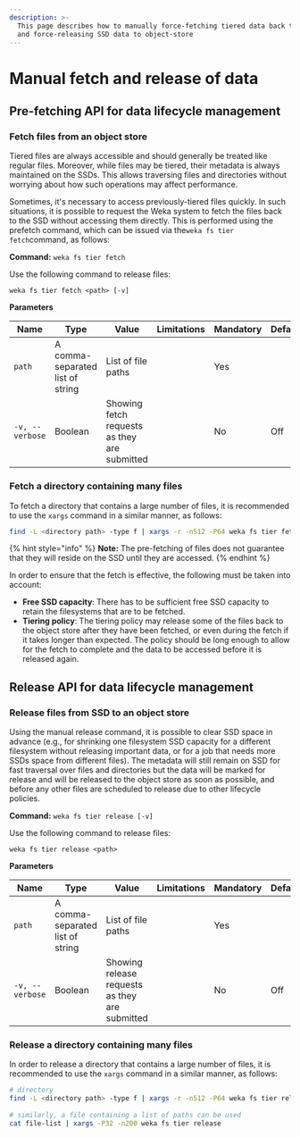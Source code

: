 ```yaml
---
description: >-
  This page describes how to manually force-fetching tiered data back to SSDs,
  and force-releasing SSD data to object-store
---
```


# Manual fetch and release of data

## Pre-fetching API for data lifecycle management

### Fetch files from an object store

Tiered files are always accessible and should generally be treated like regular files. Moreover, while files may be tiered, their metadata is always maintained on the SSDs. This allows traversing files and directories without worrying about how such operations may affect performance.

Sometimes, it's necessary to access previously-tiered files quickly. In such situations, it is possible to request the Weka system to fetch the files back to the SSD without accessing them directly. This is performed using the prefetch command, which can be issued via the`weka fs tier fetch`command, as follows:

**Command:** `weka fs tier fetch`

Use the following command to release files:

`weka fs tier fetch <path> [-v]`

**Parameters**

| **Name**        | **Type**                         | **Value**                                    | **Limitations** | **Mandatory** | **Default** |
| --------------- | -------------------------------- | -------------------------------------------- | --------------- | ------------- | ----------- |
| `path`          | A comma-separated list of string | List of file paths                           |                 | Yes           | ​           |
| `-v, --verbose` | Boolean                          | Showing fetch requests as they are submitted |                 | No            | Off         |

### Fetch a directory containing many files

To fetch a directory that contains a large number of files, it is recommended to use the `xargs` command in a similar manner, as follows:

```bash
find -L <directory path> -type f | xargs -r -n512 -P64 weka fs tier fetch -v
```

{% hint style="info" %}
**Note:** The pre-fetching of files does not guarantee that they will reside on the SSD until they are accessed.
{% endhint %}

In order to ensure that the fetch is effective, the following must be taken into account:

* **Free SSD capacity**: There has to be sufficient free SSD capacity to retain the filesystems that are to be fetched.
* **Tiering policy**: The tiering policy may release some of the files back to the object store after they have been fetched, or even during the fetch if it takes longer than expected. The policy should be long enough to allow for the fetch to complete and the data to be accessed before it is released again.

## Release API for data lifecycle management

### Release files from SSD to an object store

Using the manual release command, it is possible to clear SSD space in advance (e.g., for shrinking one filesystem SSD capacity for a different filesystem without releasing important data, or for a job that needs more SSDs space from different files). The metadata will still remain on SSD for fast traversal over files and directories but the data will be marked for release and will be released to the object store as soon as possible, and before any other files are scheduled to release due to other lifecycle policies.

**Command:** `weka fs tier release [-v]`

Use the following command to release files:

`weka fs tier release <path>`

**Parameters**

| **Name**        | **Type**                         | **Value**                                      | **Limitations** | **Mandatory** | **Default** |
| --------------- | -------------------------------- | ---------------------------------------------- | --------------- | ------------- | ----------- |
| `path`          | A comma-separated list of string | List of file paths                             |                 | Yes           | ​           |
| `-v, --verbose` | Boolean                          | Showing release requests as they are submitted |                 | No            | Off         |

### Release a directory containing many files

In order to release a directory that contains a large number of files, it is recommended to use the `xargs` command in a similar manner, as follows:

```bash
# directory
find -L <directory path> -type f | xargs -r -n512 -P64 weka fs tier release
 
# similarly, a file containing a list of paths can be used
cat file-list | xargs -P32 -n200 weka fs tier release
```
